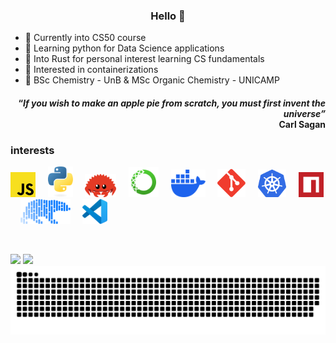 <h3 align="center">Hello 👋</h3>

- 🌱 Currently into CS50 course
- 🐍 Learning python for Data Science applications
- 🦀 Into Rust for personal interest learning CS fundamentals
- 🐳 Interested in containerizations
- 🧪 BSc Chemistry - UnB & MSc Organic Chemistry - UNICAMP

<h4 align="right">“<em>If you wish to make an apple pie from scratch, you must first invent the universe”</em><br>Carl Sagan</h4>

<h3>interests</h3>

<a href="https://www.javascript.com/" title="JavaScript"><img src="assets/javascript.svg" alt="JavaScript" width="40"/></a> &nbsp; &nbsp;
<a href="https://www.python.org/" title="Python"><img src="assets/python.svg" alt="python snakes" width="40"/></a> &nbsp; &nbsp;
<a href="https://www.rust-lang.org/" title="Ferris"><img src="assets/cuddlyferris.svg" alt="Ferris" width="50"/></a> &nbsp; &nbsp;
<a href="https://www.anaconda.com/" title="conda"><img src="assets/anaconda.svg" alt="anaconda" width="48"/></a> &nbsp; &nbsp;
<a href="https://www.docker.com/" title="docker"><img src="assets/docker.svg" alt="docker" width="55"/></a> &nbsp; &nbsp;
<a href="https://git-scm.com/" title="git"><img src="assets/git.svg" alt="git" width="45"/></a> &nbsp; &nbsp;
<a href="https://kubernetes.io/" title="K8s"><img src="assets/K8s.svg" alt="Kubernetes" width="45"/></a> &nbsp; &nbsp;
<a href="https://www.npmjs.com/" title="npm"><img src="assets/npm.svg" alt="npm" width="40"/></a> &nbsp; &nbsp;
<a href="https://pola.rs/" title="Polars"><img src="assets/polars.svg" alt="Polars" width="80"/></a> &nbsp; &nbsp;
<a href="https://code.visualstudio.com/" title="VSCode"><img src="assets/vscode.svg" alt="VSCode" width="40"/></a>

&nbsp;

<!-- Status -->
<picture>
  <source
    srcset="https://github-readme-stats.vercel.app/api?username=bragasgambit&show_icons=true&theme=dark"
    media="(prefers-color-scheme: dark), (prefers-color-scheme: no-preference)"/>
  <source
    srcset="https://github-readme-stats.vercel.app/api?username=bragasgambit&show_icons=true"
    media="(prefers-color-scheme: light)"/>
  <img height="180em" src="https://github-readme-stats.vercel.app/api?username=bragasgambit&show_icons=true&include_all_commits=true&count_private=true"/>
</picture>

<!-- Top Langs -->

<picture>
  <source
    srcset="https://github-readme-stats.vercel.app/api/top-langs/?username=bragasgambit&show_icons=true&theme=dark&layout=compact"
    media="(prefers-color-scheme: dark), (prefers-color-scheme: no-preference)"/>
  <source
    srcset="https://github-readme-stats.vercel.app/api/top-langs/?username=bragasgambit&show_icons=true&layout=compact"
    media="(prefers-color-scheme: light)"/>
  <img height="180em" src="https://github-readme-stats.vercel.app/api/top-langs/?username=bragasgambit&show_icons=true&layout=compact"/>
</picture>

<!-- Snake grid -->
<picture align="center">
  <source
    media="(prefers-color-scheme: dark)" srcset="https://raw.githubusercontent.com/platane/platane/output/github-contribution-grid-snake-dark.svg"/>
  <source
    media="(prefers-color-scheme: light)" srcset="https://raw.githubusercontent.com/platane/platane/output/github-contribution-grid-snake.svg"/>
  <img alt="github-snake" src="https://raw.githubusercontent.com/platane/platane/output/github-contribution-grid-snake.svg"/>
</picture>
